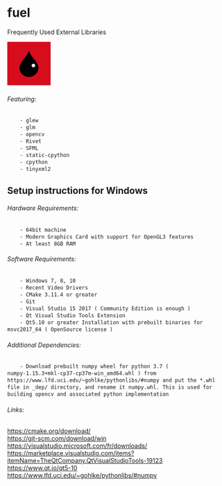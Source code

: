 # fuel
Frequently Used External Libraries

![alt text](https://github.com/Robot-Fromage/fuel/blob/master/_res/com/fuel_100.png "fuel")

###### Featuring:
		- glew
		- glm
		- opencv
		- Rivet
		- SFML
		- static-cpython
		- cpython
		- tinyxml2

## Setup instructions for Windows

###### Hardware Requirements:
		- 64bit machine
		- Modern Graphics Card with support for OpenGL3 features
		- At least 8GB RAM

###### Software Requirements:
		- Windows 7, 8, 10
		- Recent Video Drivers
		- CMake 3.11.4 or greater
		- Git
		- Visual Studio 15 2017 ( Community Edition is enough )
		- Qt Visual Studio Tools Extension
		- Qt5.10 or greater Installation with prebuilt binaries for msvc2017_64 ( OpenSource license )

###### Additional Dependencies:
		- Download prebuilt numpy wheel for python 3.7 ( numpy‑1.15.3+mkl‑cp37‑cp37m‑win_amd64.whl ) from https://www.lfd.uci.edu/~gohlke/pythonlibs/#numpy and put the *.whl file in _dep/ directory, and rename it numpy.whl. This is used for building opencv and associated python implementation

###### Links:
https://cmake.org/download/  \
https://git-scm.com/download/win  \
https://visualstudio.microsoft.com/fr/downloads/  \
https://marketplace.visualstudio.com/items?itemName=TheQtCompany.QtVisualStudioTools-19123  \
https://www.qt.io/qt5-10  \
https://www.lfd.uci.edu/~gohlke/pythonlibs/#numpy